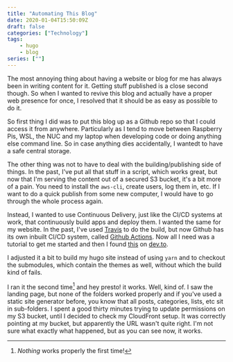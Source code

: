 ```yaml
---
title: "Automating This Blog"
date: 2020-01-04T15:50:09Z
draft: false
categories: ["Technology"]
tags:
    - hugo
    - blog
series: [""]
---
```


The most annoying thing about having a website or blog for me has always been in writing content for it. Getting stuff published is a close second though. So when I wanted to revive this blog and actually have a proper web presence for once, I resolved that it should be as easy as possible to do it.

So first thing I did was to put this blog up as a Github repo so that I could access it from anywhere. Particularly as I tend to move between Raspberry Pis, WSL, the NUC and my laptop when developing code or doing anything else command line. So in case anything dies accidentally, I wantedt to have a safe central storage.

The other thing was not to have to deal with the building/publishing side of things. In the past, I've put all that stuff in a script, which works great, but now that I'm serving the content out of a secured S3 bucket, it's a bit more of a pain. You need to install the `aws-cli`, create users, log them in, etc. If I want to do a quick publish from some new computer, I would have to go through the whole process again.

Instead, I wanted to use Continuous Delivery, just like the CI/CD systems at work, that continuously build apps and deploy them. I wanted the same for my website. In the past, I've used [Travis][travis] to do the build, but now Github has its own inbuilt CI/CD system, called [Github Actions][github-actions]. Now all I need was a tutorial to get me started and then I found [this][tutorial] on [dev.to][dev-to].

I adjusted it a bit to build my hugo site instead of using `yarn` and to checkout the submodules, which contain the themes as well, without which the build kind of fails.

I ran it the second time[^second-time] and hey presto! it works. Well, kind of. I saw the landing page, but none of the folders worked properly and if you've used a static site generator before, you know that all posts, categories, lists, etc sit in sub-folders. I spent a good thirty minutes trying to update permissions on my S3 bucket, until I decided to check my CloudFront setup. It was correctly pointing at my bucket, but apparently the URL wasn't quite right. I'm not sure what exactly what happened, but as you can see now, it works.

[travis]: https://travis-ci.org/
[github-actions]: https://github.com/features/actions
[tutorial]: https://dev.to/kylegalbraith/deploying-your-static-websites-to-aws-in-style-using-github-actions-a8
[dev-to]: https://dev.to/
[^second-time]: *Nothing* works properly the first time!
